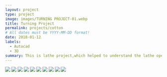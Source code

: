 ```yaml
---
layout: project
type: project
image: images/TURNING PROJECT-01.webp
title: Turning Project
permalink: projects/cotton
# All dates must be YYYY-MM-DD format!
date: 2018-01-12
labels:
  - Autocad
  - 3D
summary: This is lathe project,which helped to understand the lathe operations.
---
```


<img class="ui image" src="../images/TURNING PROJECT-01.webp">
<img class="ui image" src="../images/TURNING PROJECT-02.webp">
<img class="ui image" src="../images/TURNING PROJECT-03.webp">
<img class="ui image" src="../images/TURNING PROJECT-04.webp">
<img class="ui image" src="../images/TURNING PROJECT-05.webp">
<img class="ui image" src="../images/TURNING PROJECT-06.webp">
<img class="ui image" src="../images/TURNING PROJECT-07.webp">
<img class="ui image" src="../images/TURNING PROJECT-08.webp">
<img class="ui image" src="../images/TURNING PROJECT-09.webp">
<img class="ui image" src="../images/TURNING PROJECT-10.webp">

